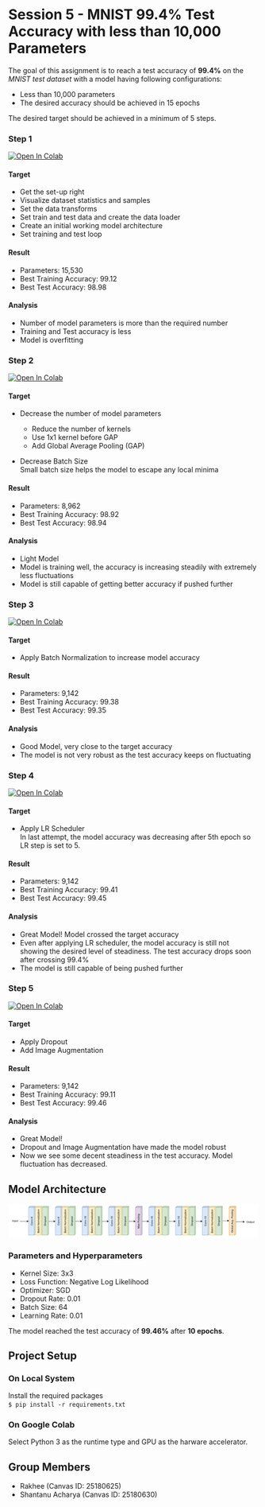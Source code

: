 # Session 5 - MNIST 99.4% Test Accuracy with less than 10,000 Parameters

The goal of this assignment is to reach a test accuracy of **99.4%** on the _MNIST test dataset_ with a model having following configurations:

- Less than 10,000 parameters
- The desired accuracy should be achieved in 15 epochs

The desired target should be achieved in a minimum of 5 steps.

### Step 1

[![Open In Colab](https://colab.research.google.com/assets/colab-badge.svg)](https://colab.research.google.com/drive/1rTfWwjqtLtkbsNsId-3apIOjckO1L7WF)

#### Target

- Get the set-up right
- Visualize dataset statistics and samples
- Set the data transforms
- Set train and test data and create the data loader
- Create an initial working model architecture
- Set training and test loop

#### Result

- Parameters: 15,530
- Best Training Accuracy: 99.12
- Best Test Accuracy: 98.98

#### Analysis

- Number of model parameters is more than the required number
- Training and Test accuracy is less
- Model is overfitting

### Step 2

[![Open In Colab](https://colab.research.google.com/assets/colab-badge.svg)](https://colab.research.google.com/drive/1RzW8qdmiLuivTSKKgBopSlrKVszxxmtZ)

#### Target

- Decrease the number of model parameters

  - Reduce the number of kernels
  - Use 1x1 kernel before GAP
  - Add Global Average Pooling (GAP)

- Decrease Batch Size  
  Small batch size helps the model to escape any local minima

#### Result

- Parameters: 8,962
- Best Training Accuracy: 98.92
- Best Test Accuracy: 98.94

#### Analysis

- Light Model
- Model is training well, the accuracy is increasing steadily with extremely less fluctuations
- Model is still capable of getting better accuracy if pushed further

### Step 3

[![Open In Colab](https://colab.research.google.com/assets/colab-badge.svg)](https://colab.research.google.com/drive/1YCAU3g-jLXVt0oYObIWUPP-nS0oDnpjt)

#### Target

- Apply Batch Normalization to increase model accuracy

#### Result

- Parameters: 9,142
- Best Training Accuracy: 99.38
- Best Test Accuracy: 99.35

#### Analysis

- Good Model, very close to the target accuracy
- The model is not very robust as the test accuracy keeps on fluctuating

### Step 4

[![Open In Colab](https://colab.research.google.com/assets/colab-badge.svg)](https://colab.research.google.com/drive/1okKRauag5GrCPoj6y9DD03bTpk4RPcxZ)

#### Target

- Apply LR Scheduler  
  In last attempt, the model accuracy was decreasing after 5th epoch so LR step is set to 5.

#### Result

- Parameters: 9,142
- Best Training Accuracy: 99.41
- Best Test Accuracy: 99.45

#### Analysis

- Great Model! Model crossed the target accuracy
- Even after applying LR scheduler, the model accuracy is still not showing the desired level of steadiness. The test accuracy drops soon after crossing 99.4%
- The model is still capable of being pushed further

### Step 5

[![Open In Colab](https://colab.research.google.com/assets/colab-badge.svg)](https://colab.research.google.com/drive/1NodSizFoqtikHbCO9jEmknXCzXTTM7WV)

#### Target

- Apply Dropout
- Add Image Augmentation

#### Result

- Parameters: 9,142
- Best Training Accuracy: 99.11
- Best Test Accuracy: 99.46

#### Analysis

- Great Model!
- Dropout and Image Augmentation have made the model robust
- Now we see some decent steadiness in the test accuracy. Model fluctuation has decreased.

## Model Architecture

![architecture](architecture.png)

### Parameters and Hyperparameters

- Kernel Size: 3x3
- Loss Function: Negative Log Likelihood
- Optimizer: SGD
- Dropout Rate: 0.01
- Batch Size: 64
- Learning Rate: 0.01

The model reached the test accuracy of **99.46%** after **10 epochs**.

## Project Setup

### On Local System

Install the required packages  
 `$ pip install -r requirements.txt`

### On Google Colab

Select Python 3 as the runtime type and GPU as the harware accelerator.

## Group Members

- Rakhee (Canvas ID: 25180625)
- Shantanu Acharya (Canvas ID: 25180630)

